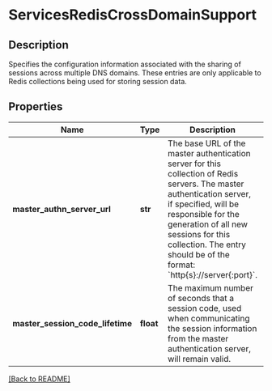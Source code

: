 # ServicesRedisCrossDomainSupport

## Description

Specifies the configuration information associated with the sharing of sessions across multiple DNS domains.
These entries are only applicable to Redis collections being used  for storing session data.


## Properties

Name | Type | Description | Notes
------------ | ------------- | ------------- | -------------
**master\_authn\_server\_url** | **str** | The base URL of the master authentication server for this collection of Redis servers.  The master authentication server, if specified, will be responsible for the generation of all new sessions for this collection.  The entry should be of the format: &#x60;http{s}://server{:port}&#x60;.  | [optional] 
**master\_session\_code\_lifetime** | **float** | The maximum number of seconds that a session code, used when communicating the session information from the master authentication server, will remain valid.  | [optional] [default to 30]

[[Back to README]](../README.md)



